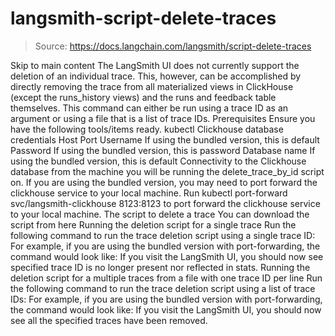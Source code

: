 # langsmith-script-delete-traces

> Source: https://docs.langchain.com/langsmith/script-delete-traces

Skip to main content
The LangSmith UI does not currently support the deletion of an individual trace. This, however, can be accomplished by directly removing the trace from all materialized views in ClickHouse (except the runs_history views) and the runs and feedback table themselves.
This command can either be run using a trace ID as an argument or using a file that is a list of trace IDs.
Prerequisites
Ensure you have the following tools/items ready.
kubectl
Clickhouse database credentials
Host
Port
Username
If using the bundled version, this is default
Password
If using the bundled version, this is password
Database name
If using the bundled version, this is default
Connectivity to the Clickhouse database from the machine you will be running the delete_trace_by_id
script on.
If you are using the bundled version, you may need to port forward the clickhouse service to your local machine.
Run kubectl port-forward svc/langsmith-clickhouse 8123:8123
to port forward the clickhouse service to your local machine.
The script to delete a trace
You can download the script from here
Running the deletion script for a single trace
Run the following command to run the trace deletion script using a single trace ID:
For example, if you are using the bundled version with port-forwarding, the command would look like:
If you visit the LangSmith UI, you should now see specified trace ID is no longer present nor reflected in stats.
Running the deletion script for a multiple traces from a file with one trace ID per line
Run the following command to run the trace deletion script using a list of trace IDs:
For example, if you are using the bundled version with port-forwarding, the command would look like:
If you visit the LangSmith UI, you should now see all the specified traces have been removed.